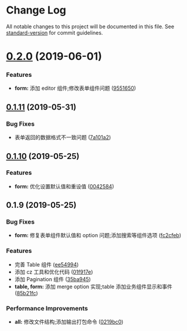 # Change Log

All notable changes to this project will be documented in this file. See [standard-version](https://github.com/conventional-changelog/standard-version) for commit guidelines.

# [0.2.0](https://github.com/rni-l/easy-operation-component/compare/v0.1.11...v0.2.0) (2019-06-01)


### Features

* **form:** 添加 editor 组件;修改表单组件问题 ([9551650](https://github.com/rni-l/easy-operation-component/commit/9551650))



## [0.1.11](https://github.com/rni-l/easy-operation-component/compare/v0.1.10...v0.1.11) (2019-05-31)


### Bug Fixes

* 表单返回的数据格式不一致问题 ([7a101a2](https://github.com/rni-l/easy-operation-component/commit/7a101a2))



## [0.1.10](https://github.com/rni-l/easy-operation-component/compare/v0.1.9...v0.1.10) (2019-05-25)


### Features

* **form:** 优化设置默认值和重设值 ([0042584](https://github.com/rni-l/easy-operation-component/commit/0042584))



## 0.1.9 (2019-05-25)


### Bug Fixes

* **form:** 修复表单组件默认值和 option 问题;添加搜索等组件选项 ([fc2cfeb](https://github.com/rni-l/easy-operation-component/commit/fc2cfeb))


### Features

* 完善 Table 组件 ([ee54994](https://github.com/rni-l/easy-operation-component/commit/ee54994))
* 添加 cz 工具和优化代码 ([01f917e](https://github.com/rni-l/easy-operation-component/commit/01f917e))
* 添加 Pagination 组件 ([35ba945](https://github.com/rni-l/easy-operation-component/commit/35ba945))
* **table, form:** 添加 merge option 实现;table 添加业务组件显示和事件 ([85b21fc](https://github.com/rni-l/easy-operation-component/commit/85b21fc))


### Performance Improvements

* **all:** 修改文件结构;添加输出打包命令 ([0219bc0](https://github.com/rni-l/easy-operation-component/commit/0219bc0))
